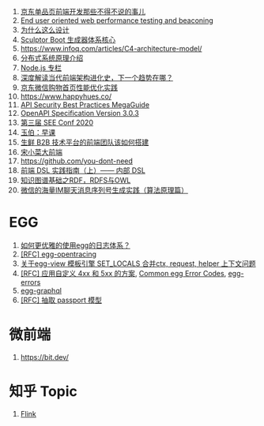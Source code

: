 1. [京东单品页前端开发那些不得不说的事儿](https://keelii.github.io/2016/07/31/something-have-to-say-with-JD-item/)
2. [End user oriented web performance testing and beaconing](https://github.com/akamai/boomerang)
3. [为什么这么设计](https://draveness.me/)
4. [Sculptor Boot 生成器体系核心](https://github.com/cdk8s/sculptor-boot-generator)
5. https://www.infoq.com/articles/C4-architecture-model/
6. [分布式系统原理介绍](http://dockone.io/article/9059)
7. [Node.js 专栏](https://www.yuque.com/egg/nodejs)
8. [深度解读当代前端架构进化史，下一个趋势在哪？](https://mp.weixin.qq.com/s?__biz=MzUxMzcxMzE5Ng==&mid=2247492611&idx=1&sn=1cb8a1e8815bbc25710fef4a0959680f)
9. [京东微信购物首页性能优化实践](https://mp.weixin.qq.com/s/BkTMFGswywNIQRLREOxxKw)
10. https://www.happyhues.co/
11. [API Security Best Practices MegaGuide](https://expeditedsecurity.com/api-security-best-practices-megaguide/)
12. [OpenAPI Specification Version 3.0.3](http://spec.openapis.org/oas/v3.0.3)
13. [第三届 SEE Conf 2020](https://www.yuque.com/seeconf/2020)
14. [玉伯：早课](https://www.yuque.com/yubo/morning)
15. [生鲜 B2B 技术平台的前端团队该如何搭建](https://www.yuque.com/sxc/fe/lozoc9)
16. [宋小菜大前端](https://www.yuque.com/sxc/fe)
17. https://github.com/you-dont-need
18. [前端 DSL 实践指南（上）—— 内部 DSL](https://zhuanlan.zhihu.com/p/107947462)
19. [知识图谱基础之RDF，RDFS与OWL](https://zhuanlan.zhihu.com/p/32122644)
20. [微信的海量IM聊天消息序列号生成实践（算法原理篇）](https://www.cnblogs.com/imstudy/p/9766549.html)

EGG
==

1. [如何更优雅的使用egg的日志体系？](https://github.com/eggjs/egg/issues/2006)
2. [[RFC] egg-opentracing](https://github.com/eggjs/egg/issues/39)
3. [关于egg-view 模板引擎 SET_LOCALS 合并ctx, request, helper 上下文问题](https://github.com/eggjs/egg/issues/1627)
4. [[RFC] 应用自定义 4xx 和 5xx 的方案](https://github.com/eggjs/egg/issues/1086), [Common egg Error Codes](https://github.com/eggjs/egg/issues/1047), [egg-errors](https://github.com/eggjs/egg-errors)
5. [egg-graphql](https://github.com/eggjs/egg-graphql)
6. [[RFC] 抽取 passport 模型](https://github.com/eggjs/egg/issues/38)

微前端
==

1. https://bit.dev/

知乎 Topic
==

1. [Flink](https://www.zhihu.com/topic/20043072/hot)
